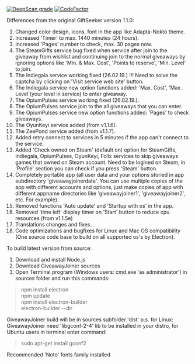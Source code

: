 [![DeepScan grade](https://deepscan.io/api/teams/2928/projects/4373/branches/35596/badge/grade.svg)](https://deepscan.io/dashboard#view=project&tid=2928&pid=4373&bid=35596)
[![CodeFactor](https://www.codefactor.io/repository/github/pumpcin/giveawayjoiner/badge)](https://www.codefactor.io/repository/github/pumpcin/giveawayjoiner)
 
 Differences from the original GiftSeeker version 1.1.0:

 1. Changed color design, icons, font in the app like Adapta-Nokto theme.
 2. Increased 'Timer' to max. 1440 minutes (24 hours).
 3. Increased 'Pages' number to check, max. 30 pages now.
 4. The SteamGifts service bug fixed when service after join to the giveaway from wishlist and continuing join to the normal     giveaways by ignoring options like 'Min. & Max. Cost', 'Points to reserve', 'Min. Level' to join.
 5. The Indiegala service working fixed (26.02.19.) !!! Need to solve the captcha by clicking on 'Visit service web site'         button.
 6. The Indiegala service new option functions added: 'Max. Cost', 'Max. Level'(your level in service) to enter giveaway.
 7. The OpiumPulses service working fixed (26.02.19.).
 8. The OpiumPulses service join to the all giveaways that you can enter.
 9. The OpiumPulses service new option functions added: 'Pages' to check giveaways.
10. The OyunKeyi service added (from v1.1.6).
11. The ZeePond service added (from v1.1.7).
12. Added retry connect to services in 5 minutes if the app can't connect to the service.
13. Added 'Check owned on Steam' (default on) option for SteamGifts, Indiegala, OpiumPulses, OyunKeyi, Follx services to skip     giveaways games that owned on Steam account. Need to be logined on Steam, in 'Profile' section you can check if you press     'Steam' button. 
14. Completely portable app (all user data and your options storied in app subdirectory 'giveawayjoinerdata'. You can use         multiple copies of the app with different accounts and options, just make copies of app with different appname               directories like 'giveawayjoiner1', 'giveawayjoiner2', etc. For example).
15. Removed functions 'Auto update' and 'Startup with os' in the app.
16. Removed 'time left' display timer on 'Start' button to reduce cpu resources (from v1.1.5e)
17. Translations changes and fixes.
18. Code optimizations and bugfixes for Linux and Mac OS compatibility (One source code base to build on all supported os's       by Electron).

  To build latest version from source:

  1. Download and install Node.js
  2. Download GiveawayJoiner sources
  3. Open Terminal program (Windows users: cmd.exe 'as administrator') in sources folder and run this commands:
  >npm install electron                                  
  >npm update                                 
  >npm install electron-builder                   
  >electron-builder --dir                              
  
  GiveawayJoiner build will be in sources subfolder 'dist'
  p.s. for Linux: GiveawayJoiner need 'libgconf-2-4' lib to be installed in your distro, for Ubuntu users in terminal enter command:
  >sudo apt-get install gconf2
  
  Recommended 'Noto' fonts family installed
